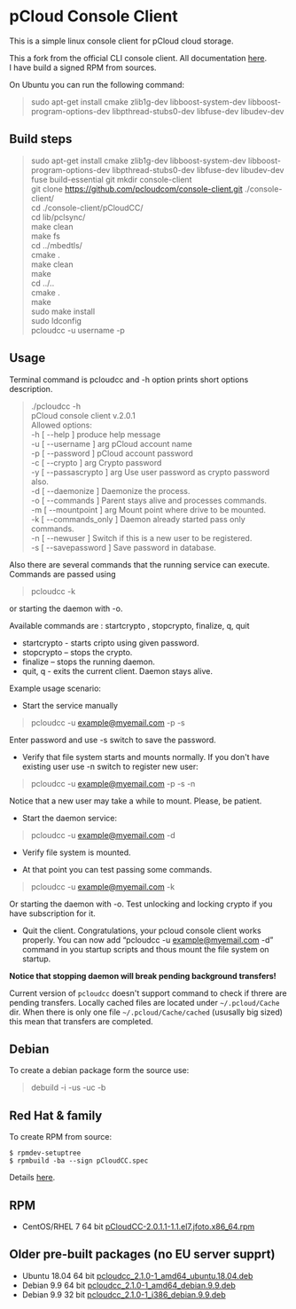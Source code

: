 # pCloud Console Client

This is a simple linux console client for pCloud cloud storage.   

This a fork from the official CLI console client. All documentation [here](https://github.com/pcloudcom/console-client).  
I have build a signed RPM from sources.   

On Ubuntu you can run the following command:  
> sudo apt-get install cmake zlib1g-dev libboost-system-dev libboost-program-options-dev libpthread-stubs0-dev libfuse-dev libudev-dev

## Build steps

> sudo apt-get install cmake zlib1g-dev libboost-system-dev libboost-program-options-dev libpthread-stubs0-dev libfuse-dev libudev-dev fuse build-essential git
> mkdir console-client   
> git clone https://github.com/pcloudcom/console-client.git ./console-client/  
> cd ./console-client/pCloudCC/   
> cd lib/pclsync/        
> make clean    
> make fs     
> cd ../mbedtls/   
> cmake .      
> make clean     
> make       
> cd ../..      
> cmake .    
> make      
> sudo make install     
> sudo ldconfig     
> pcloudcc -u username -p       

## Usage
Terminal command is pcloudcc and -h option prints short options description.
> ./pcloudcc -h  
>  pCloud console client v.2.0.1  
>Allowed options:  
>  -h [ --help ]             produce help message  
>  -u [ --username ] arg     pCloud account name  
>  -p [ --password ]         pCloud account password  
>  -c [ --crypto ] arg       Crypto password  
>  -y [ --passascrypto ] arg Use user password as crypto password also.  
>  -d [ --daemonize ]        Daemonize the process.  
>  -o [ --commands  ]        Parent stays alive and processes commands.   
>  -m [ --mountpoint ] arg   Mount point where drive to be mounted.  
>  -k [ --commands_only ]    Daemon already started pass only commands.  
>  -n [ --newuser ]          Switch if this is a new user to be registered.  
>  -s [ --savepassword ]     Save password in database.  


Also there are several commands that the running service can execute. Commands are passed using 
> pcloudcc -k 

or  starting the daemon with -o. 

Available commands are : startcrypto <crypto pass>, stopcrypto, finalize, q, quit  
- startcrypto <crypto pass> - starts cripto using given password.
-  stopcrypto – stops the crypto.
-   finalize – stops the running daemon.
- quit, q  - exits the current client. Daemon stays alive.


Example usage scenario:  
- Start the service manually

> pcloudcc -u example@myemail.com -p -s   

Enter password and  use -s switch to save the password. 

- Verify that file system starts and mounts normally. If you don't have existing user use -n switch to register new user:  

> pcloudcc -u example@myemail.com -p -s -n

Notice that a new user may take a while to mount. Please, be patient.   

- Start the daemon service:

> pcloudcc -u example@myemail.com -d  

- Verify file system is mounted.  

- At that point you can test passing some commands.

> pcloudcc -u example@myemail.com -k  

Or starting the daemon with -o. Test unlocking and locking crypto if you have subscription for it.   

- Quit the client. Congratulations, your pcloud console client works properly.  You can now add “pcloudcc -u example@myemail.com -d” command in you startup scripts  and thous mount the file system on startup.  

**Notice that stopping daemon will break pending background transfers!**

Current version of `pcloudcc` doesn't support command to check if threre are pending transfers.
Locally cached files are located under `~/.pcloud/Cache` dir. When there is only one file `~/.pcloud/Cache/cached` (ususally big sized) this mean that transfers are completed.

## Debian
To create a debian package form the source use:  
> debuild -i -us -uc -b  

## Red Hat & family
To create RPM from source:  
```
$ rpmdev-setuptree
$ rpmbuild -ba --sign pCloudCC.spec   
```
Details [here](https://rpm-packaging-guide.github.io).   
 
## RPM  
- CentOS/RHEL 7 64 bit [pCloudCC-2.0.1.1-1.1.el7.jfoto.x86_64.rpm](https://my.pcloud.com/publink/show?code=XZWsHU7ZTBoO61NJKbJloOUcJ0m6bHcg9zdy)  

## Older pre-built packages (no EU server supprt)
- Ubuntu 18.04 64 bit
  [pcloudcc_2.1.0-1_amd64_ubuntu.18.04.deb](https://my.pcloud.com/publink/show?code=XZvLyi7Zsz7t1H0aYIFiawL4LSgN3uxLBUJX)
- Debian 9.9 64 bit
  [pcloudcc_2.1.0-1_amd64_debian.9.9.deb](https://my.pcloud.com/publink/show?code=XZYVyi7ZseHyB89XXK0lVAdyy0AwQYl7osU7)
- Debian 9.9 32 bit
  [pcloudcc_2.1.0-1_i386_debian.9.9.deb](https://my.pcloud.com/publink/show?code=XZuVyi7ZLevxTwQKGrSrxp8uIrQodBwDfX67)
